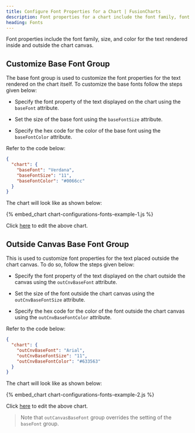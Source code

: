 ```yaml
---
title: Configure Font Properties for a Chart | FusionCharts
description: Font properties for a chart include the font family, font size, and font color for the text rendered inside and outside the chart canvas.
heading: Fonts
---
```


Font properties include the font family, size, and color for the text rendered inside and outside the chart canvas.

## Customize Base Font Group

The base font group is used to customize the font properties for the text rendered on the chart itself. To customize the base fonts follow the steps given below:

- Specify the font property of the text displayed on the chart using the `baseFont` attribute.

- Set the size of the base font using the `baseFontSize` attribute.

- Specify the hex code for the color of the base font using the `baseFontColor` attribute.

Refer to the code below:

```json
{
  "chart": {
    "baseFont": "Verdana",
    "baseFontSize": "11",
    "baseFontColor": "#0066cc"
  }
}
```

The chart will look like as shown below:

{% embed_chart chart-configurations-fonts-example-1.js %}

Click [here](http://jsfiddle.net/fusioncharts/fyczLffy/) to edit the above chart.

## Outside Canvas Base Font Group

This is used to customize font properties for the text placed outside the chart canvas. To do so, follow the steps given below:

- Specify the font property of the text displayed on the chart outside the canvas using the `outCnvBaseFont` attribute.

- Set the size of the font outside the chart canvas using the `outCnvBaseFontSize` attribute.

- Specify the hex code for the color of the font outside the chart canvas using the `outCnvBaseFontColor` attribute.

Refer to the code below:

```json
{
  "chart": {
    "outCnvBaseFont": "Arial",
    "outCnvBaseFontSize": "11",
    "outCnvBaseFontColor": "#633563"
  }
}
```

The chart will look like as shown below:

{% embed_chart chart-configurations-fonts-example-2.js %}

Click [here](http://jsfiddle.net/fusioncharts/61h06pfo/) to edit the above chart.

> Note that `outCanvasBaseFont` group overrides the setting of the `baseFont` group.
